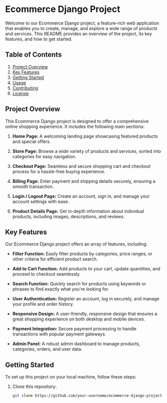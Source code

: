 # Ecommerce Django Project

Welcome to our Ecommerce Django project, a feature-rich web application that enables you to create, manage, and explore a wide range of products and services. This README provides an overview of the project, its key features, and how to get started.

## Table of Contents

1. [Project Overview](#project-overview)
2. [Key Features](#key-features)
3. [Getting Started](#getting-started)
4. [Usage](#usage)
5. [Contributing](#contributing)
6. [License](#license)

## Project Overview

This Ecommerce Django project is designed to offer a comprehensive online shopping experience. It includes the following main sections:

1. **Home Page:** A welcoming landing page showcasing featured products and special offers.

2. **Store Page:** Browse a wide variety of products and services, sorted into categories for easy navigation.

3. **Checkout Page:** Seamless and secure shopping cart and checkout process for a hassle-free buying experience.

4. **Billing Page:** Enter payment and shipping details securely, ensuring a smooth transaction.

5. **Login / Logout Page:** Create an account, sign in, and manage your account settings with ease.

6. **Product Details Page:** Get in-depth information about individual products, including images, descriptions, and reviews.

## Key Features

Our Ecommerce Django project offers an array of features, including:

- **Filter Function:** Easily filter products by categories, price ranges, or other criteria for efficient product search.

- **Add to Cart Function:** Add products to your cart, update quantities, and proceed to checkout seamlessly.

- **Search Function:** Quickly search for products using keywords or phrases to find exactly what you're looking for.

- **User Authentication:** Register an account, log in securely, and manage your profile and order history.

- **Responsive Design:** A user-friendly, responsive design that ensures a great shopping experience on both desktop and mobile devices.

- **Payment Integration:** Secure payment processing to handle transactions with popular payment gateways.

- **Admin Panel:** A robust admin dashboard to manage products, categories, orders, and user data.

## Getting Started

To set up this project on your local machine, follow these steps:

1. Clone this repository:

   ```bash
   git clone https://github.com/your-username/ecommerce-django-project.git
